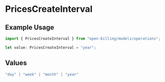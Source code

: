 # PricesCreateInterval

## Example Usage

```typescript
import { PricesCreateInterval } from "open-billing/models/operations";

let value: PricesCreateInterval = "year";
```

## Values

```typescript
"day" | "week" | "month" | "year"
```